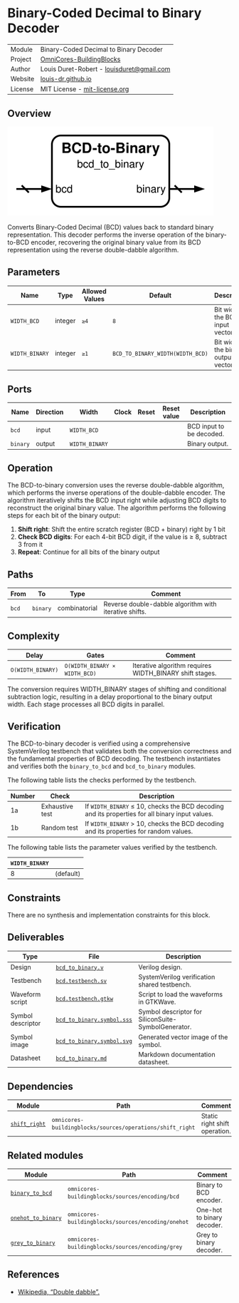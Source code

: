 # Binary-Coded Decimal to Binary Decoder

|         |                                                                                  |
| ------- | -------------------------------------------------------------------------------- |
| Module  | Binary-Coded Decimal to Binary Decoder                                           |
| Project | [OmniCores-BuildingBlocks](https://github.com/Louis-DR/OmniCores-BuildingBlocks) |
| Author  | Louis Duret-Robert - [louisduret@gmail.com](mailto:louisduret@gmail.com)         |
| Website | [louis-dr.github.io](https://louis-dr.github.io)                                 |
| License | MIT License - [mit-license.org](https://mit-license.org)                         |

## Overview

![bcd_to_binary](bcd_to_binary.symbol.svg)

Converts Binary-Coded Decimal (BCD) values back to standard binary representation. This decoder performs the inverse operation of the binary-to-BCD encoder, recovering the original binary value from its BCD representation using the reverse double-dabble algorithm.

## Parameters

| Name           | Type    | Allowed Values | Default                          | Description                            |
| -------------- | ------- | -------------- | -------------------------------- | -------------------------------------- |
| `WIDTH_BCD`    | integer | `≥4`           | `8`                              | Bit width of the BCD input vector.     |
| `WIDTH_BINARY` | integer | `≥1`           | `BCD_TO_BINARY_WIDTH(WIDTH_BCD)` | Bit width of the binary output vector. |

## Ports

| Name     | Direction | Width          | Clock | Reset | Reset value | Description              |
| -------- | --------- | -------------- | ----- | ----- | ----------- | ------------------------ |
| `bcd`    | input     | `WIDTH_BCD`    |       |       |             | BCD input to be decoded. |
| `binary` | output    | `WIDTH_BINARY` |       |       |             | Binary output.           |

## Operation

The BCD-to-binary conversion uses the reverse double-dabble algorithm, which performs the inverse operations of the double-dabble encoder. The algorithm iteratively shifts the BCD input right while adjusting BCD digits to reconstruct the original binary value. The algorithm performs the following steps for each bit of the binary output:

1. **Shift right**: Shift the entire scratch register (BCD + binary) right by 1 bit
2. **Check BCD digits**: For each 4-bit BCD digit, if the value is ≥ 8, subtract 3 from it
3. **Repeat**: Continue for all bits of the binary output

## Paths

| From  | To       | Type          | Comment                                                |
| ----- | -------- | ------------- | ------------------------------------------------------ |
| `bcd` | `binary` | combinatorial | Reverse double-dabble algorithm with iterative shifts. |

## Complexity

| Delay             | Gates                         | Comment                                                 |
| ----------------- | ----------------------------- | ------------------------------------------------------- |
| `O(WIDTH_BINARY)` | `O(WIDTH_BINARY × WIDTH_BCD)` | Iterative algorithm requires WIDTH_BINARY shift stages. |

The conversion requires WIDTH_BINARY stages of shifting and conditional subtraction logic, resulting in a delay proportional to the binary output width. Each stage processes all BCD digits in parallel.

## Verification

The BCD-to-binary decoder is verified using a comprehensive SystemVerilog testbench that validates both the conversion correctness and the fundamental properties of BCD decoding. The testbench instantiates and verifies both the `binary_to_bcd` and `bcd_to_binary` modules.

The following table lists the checks performed by the testbench.

| Number | Check           | Description                                                                                     |
| ------ | --------------- | ----------------------------------------------------------------------------------------------- |
| 1a     | Exhaustive test | If `WIDTH_BINARY` ≤ 10, checks the BCD decoding and its properties for all binary input values. |
| 1b     | Random test     | If `WIDTH_BINARY` > 10, checks the BCD decoding and its properties for random values.           |

The following table lists the parameter values verified by the testbench.

| `WIDTH_BINARY` |           |
| -------------- | --------- |
| 8              | (default) |

## Constraints

There are no synthesis and implementation constraints for this block.

## Deliverables

| Type              | File                                                   | Description                                         |
| ----------------- | ------------------------------------------------------ | --------------------------------------------------- |
| Design            | [`bcd_to_binary.v`](bcd_to_binary.v)                   | Verilog design.                                     |
| Testbench         | [`bcd.testbench.sv`](bcd.testbench.sv)                 | SystemVerilog verification shared testbench.        |
| Waveform script   | [`bcd.testbench.gtkw`](bcd.testbench.gtkw)             | Script to load the waveforms in GTKWave.            |
| Symbol descriptor | [`bcd_to_binary.symbol.sss`](bcd_to_binary.symbol.sss) | Symbol descriptor for SiliconSuite-SymbolGenerator. |
| Symbol image      | [`bcd_to_binary.symbol.svg`](bcd_to_binary.symbol.svg) | Generated vector image of the symbol.               |
| Datasheet         | [`bcd_to_binary.md`](bcd_to_binary.md)                 | Markdown documentation datasheet.                   |

## Dependencies

| Module                                                       | Path                                                      | Comment                       |
| ------------------------------------------------------------ | --------------------------------------------------------- | ----------------------------- |
| [`shift_right`](../../operations/shift_right/shift_right.md) | `omnicores-buildingblocks/sources/operations/shift_right` | Static right shift operation. |

## Related modules

| Module                                              | Path                                               | Comment                    |
| --------------------------------------------------- | -------------------------------------------------- | -------------------------- |
| [`binary_to_bcd`](binary_to_bcd.md)                 | `omnicores-buildingblocks/sources/encoding/bcd`    | Binary to BCD encoder.     |
| [`onehot_to_binary`](../onehot/onehot_to_binary.md) | `omnicores-buildingblocks/sources/encoding/onehot` | One-hot to binary decoder. |
| [`grey_to_binary`](../grey/grey_to_binary.md)       | `omnicores-buildingblocks/sources/encoding/grey`   | Grey to binary decoder.    |

## References

- [Wikipedia, “Double dabble”.](https://en.wikipedia.org/wiki/Double_dabble)
